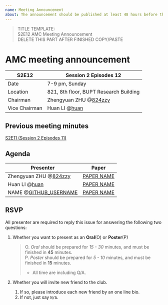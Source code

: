 ```yaml
---
name: Meeting Announcement
about: The announcement should be published at least 48 hours before the meeting, and the minutes should be published no more than 48 hours after the meeting.
---
```

> TITLE TEMPLATE:  
> S2E12 AMC Meeting Announcement  
> DELETE THIS PART AFTER FINISHED COPY/PASTE

# AMC meeting announcement

| S2E12 | Session 2 Episodes 12 |
| --- | --- |
| Date | 7-9 pm, Sunday |
| Location | 821, 8th floor, BUPT Research Building |
| Chairman | Zhengyuan ZHU @[824zzy](https://github.com/824zzy) |
| Vice Chairman | Huan LI @[huan](https://github.com/huan) |

## Previous meeting minutes

[S2E11 (Session 2 Episodes 11)](https://ai-ml.club/events/seminar-meeting-minutes-2-11/)

## Agenda

| Presenter | Paper |
| --------- | ----- |
| Zhengyuan ZHU @[824zzy](https://github.com/824zzy) | [PAPER NAME](https://arxiv.org/PAPER_URL) |
| Huan LI @[huan](https://github.com/huan) | [PAPER NAME](https://arxiv.org/PAPER_URL) |
| NAME @[GITHUB_USERNAME](https://github.com/GITHUB_USERNAME) | [PAPER NAME](https://arxiv.org/PAPER_URL) |

## RSVP

All presenter are required to reply this issue for answering the following two questions:

1. Whether you want to present as an **Oral**(O) or **Poster**(P)
    > O. _Oral_ should be prepared for _15 - 30_ minutes, and must be finished in **45** minutes.  
    > P. _Poster_ should be prepared for _5 - 10_ minutes, and must be finished in **15** minutes.  
    > - All time are including Q/A.

1. Whether you will invite new friend to the club.
    1. If so, please introduce each new friend by an one line bio.
    1. If not, just say `N/A`.
